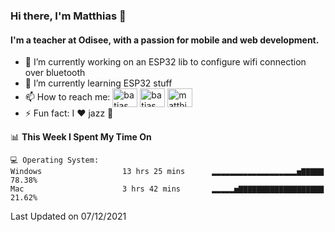 ### Hi there, I'm Matthias 👋

#### I'm a teacher at Odisee, with a passion for mobile and web development.

- 🔭 I’m currently working on an ESP32 lib to configure wifi connection over bluetooth
- 🌱 I’m currently learning ESP32 stuff
- 📫 How to reach me: <a href="https://dev.to/batjas" target="_blank"><img align="center" src="https://raw.githubusercontent.com/rahuldkjain/github-profile-readme-generator/master/src/images/icons/Social/devto.svg" alt="batjas" height="30" width="40" /></a>
<a href="https://twitter.com/batjas" target="_blank"><img align="center" src="https://raw.githubusercontent.com/rahuldkjain/github-profile-readme-generator/master/src/images/icons/Social/twitter.svg" alt="batjas" height="30" width="40" /></a>
<a href="https://linkedin.com/in/matthiasdruwé" target="_blank"><img align="center" src="https://raw.githubusercontent.com/rahuldkjain/github-profile-readme-generator/master/src/images/icons/Social/linked-in-alt.svg" alt="matthiasdruwé" height="30" width="40" /></a>
- ⚡ Fun fact: I ❤ jazz 🎷


<!--START_SECTION:waka-->
📊 **This Week I Spent My Time On** 

```text
💻 Operating System: 
Windows                  13 hrs 25 mins      ▂▂▂▂▂▂▂▂▂▂▂▂▂▂▂▂▂▂▂▅▇▇▇▇▇   78.38% 
Mac                      3 hrs 42 mins       ▂▂▂▂▂▅▇▇▇▇▇▇▇▇▇▇▇▇▇▇▇▇▇▇▇   21.62%

```


 Last Updated on 07/12/2021
<!--END_SECTION:waka-->
